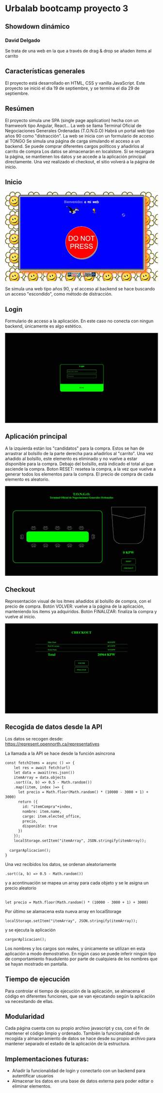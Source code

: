 # Urbalab bootcamp proyecto 3
## Showdown dinámico
### David Delgado

Se trata de una web en la que a través de drag & drop se añaden items al carrito

## Características generales

El proyecto está desarrollado en HTML, CSS y vanilla JavaScript.
Este proyecto se inició el dia 19 de septiembre, y se termina el dia 29 de septiembre.

## Resúmen

El proyecto simula une SPA (single page application) hecha con un framweork tipo Angular, React...
La web se llama Terminal Oficial de Negociaciones Generales Ordenadas (T.O.N.G.O)
Habrá un portal web tipo años 90 como "distracción". 
La web se inicia con un formulario de acceso al TONGO
Se simula una página de carga simulando el acceso a un backend.
Se puede comprar diferentes cargos políticos y añadirlos al carrito de compra 
Los datos se almacenarán en localstore.
Si se recargara la página, se mantienen los datos y se accede a la aplicación principal directamente.
Una vez realizado el checkout, el sitio volverá a la página de inicio.

## Inicio
![Inicio](./readme-img/inicio.jpg)

Se simula una web tipo años 90, y el acceso al backend se hace buscando un acceso "escondido", como método de distracción.

## Login

Formulario de acceso a la aplicación.
En este caso no conecta con ningun backend, únicamente es algo estético.

![Login](./readme-img/login.jpg)
## Aplicación principal

A la izquierda están los "candidatos" para la compra. Estos se han de arrastrar al bolsillo de la parte derecha para añadirlos al "carrito".
Una vez añadido al bolsillo, este elemento es eliminado y no vuelve a estar disponible para la compra.
Debajo del bolsillo, está indicado el total al que asciende la compra.
Boton RESET: resetea la compra, a la vez que vuelve a generar todos los elementos para la compra. El precio de compra de cada elemento es aleatorio.

![Aplicacion](./readme-img/aplicacion.jpg)

## Checkout

Representación visual de los itmes añadidos al bolsillo de compra, con el precio de compra.
Botón VOLVER: vuelve a la página de la aplicación, manteniendo los items ya adquiridos.
Botón FINALIZAR: finaliza la compra y vuelve al inicio.


![Checkout](./readme-img/checkout.jpg)

## Recogida de datos desde la API

Los datos se recogen desde: https://represent.opennorth.ca/representatives 

La llamada a la API se hace desde la función asíncrona


```
const fetchItems = async () => {
    let res = await fetch(url)
    let data = await(res.json())
    itemArray = data.objects
    .sort((a, b) => 0.5 - Math.random())
    .map((item, index )=> {
      let precio = Math.floor(Math.random() * (10000 - 3000 + 1) + 3000)
      return ({
        id: "itemCompra"+index,
        nombre: item.name,
        cargo: item.elected_office,
        precio,
        disponible: true
      })
    });   
    localStorage.setItem("itemArray", JSON.stringify(itemArray));
    
  cargarAplicacion();
}
````

Una vez recibidos los datos, se ordenan aleatoriamente
```
.sort((a, b) => 0.5 - Math.random())
```
y a acontinuación se mapea un array para cada objeto y se le asigna un precio aleatorio

```

let precio = Math.floor(Math.random() * (10000 - 3000 + 1) + 3000)
````

Por último se alamacena esta nueva array en localStorage
```
localStorage.setItem("itemArray", JSON.stringify(itemArray));
```

y se ejecuta la aplicación

```
cargarAplicacion();
```


Los nombres y los cargos son reales, y únicamente se utilizan en esta aplicación a modo demostrativo. En nigún caso se puede inferir ningún tipo de comportamiento fraudulento por parte de cualquiera de los nombres que se hayan mostrado en pantalla.


## Tiempo de ejecución

Para controlar el tiempo de ejecución de la aplicación, se almacena el código en diferentes funciones, que se van ejecutando según la aplicación va necesitando de ellas. 


## Modularidad

Cada página cuenta con su propio archivo javascript y css, con el fin de mantener el código limpio y ordenado.
También la funcionalidad de recogida y almacenamiento de datos se hace desde su propio archivo para mantener separado el estado de la aplicación de la estructura.

## Implementaciones futuras:

- Añadir la funcionalidad de login y conectarlo con un backend para autentificar usuarios
- Almacenar los datos en una base de datos externa para poder editar o eliminar elementos.









